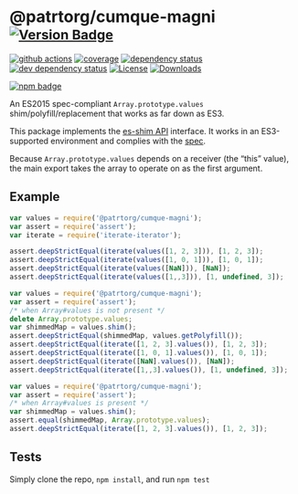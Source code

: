 # @patrtorg/cumque-magni <sup>[![Version Badge][npm-version-svg]][package-url]</sup>

[![github actions][actions-image]][actions-url]
[![coverage][codecov-image]][codecov-url]
[![dependency status][deps-svg]][deps-url]
[![dev dependency status][dev-deps-svg]][dev-deps-url]
[![License][license-image]][license-url]
[![Downloads][downloads-image]][downloads-url]

[![npm badge][npm-badge-png]][package-url]

An ES2015 spec-compliant `Array.prototype.values` shim/polyfill/replacement that works as far down as ES3.

This package implements the [es-shim API](https://github.com/es-shims/api) interface. It works in an ES3-supported environment and complies with the [spec](https://www.ecma-international.org/ecma-262/6.0/).

Because `Array.prototype.values` depends on a receiver (the “this” value), the main export takes the array to operate on as the first argument.

## Example

```js
var values = require('@patrtorg/cumque-magni');
var assert = require('assert');
var iterate = require('iterate-iterator');

assert.deepStrictEqual(iterate(values([1, 2, 3])), [1, 2, 3]);
assert.deepStrictEqual(iterate(values([1, 0, 1])), [1, 0, 1]);
assert.deepStrictEqual(iterate(values([NaN])), [NaN]);
assert.deepStrictEqual(iterate(values([1,,3])), [1, undefined, 3]);
```

```js
var values = require('@patrtorg/cumque-magni');
var assert = require('assert');
/* when Array#values is not present */
delete Array.prototype.values;
var shimmedMap = values.shim();
assert.deepStrictEqual(shimmedMap, values.getPolyfill());
assert.deepStrictEqual(iterate([1, 2, 3].values()), [1, 2, 3]);
assert.deepStrictEqual(iterate([1, 0, 1].values()), [1, 0, 1]);
assert.deepStrictEqual(iterate([NaN].values()), [NaN]);
assert.deepStrictEqual(iterate([1,,3].values()), [1, undefined, 3]);
```

```js
var values = require('@patrtorg/cumque-magni');
var assert = require('assert');
/* when Array#values is present */
var shimmedMap = values.shim();
assert.equal(shimmedMap, Array.prototype.values);
assert.deepStrictEqual(iterate([1, 2, 3].values()), [1, 2, 3]);
```

## Tests
Simply clone the repo, `npm install`, and run `npm test`

[package-url]: https://npmjs.org/package/@patrtorg/cumque-magni
[npm-version-svg]: https://versionbadg.es/patrtorg/cumque-magni.svg
[deps-svg]: https://david-dm.org/patrtorg/cumque-magni.svg
[deps-url]: https://david-dm.org/patrtorg/cumque-magni
[dev-deps-svg]: https://david-dm.org/patrtorg/cumque-magni/dev-status.svg
[dev-deps-url]: https://david-dm.org/patrtorg/cumque-magni#info=devDependencies
[npm-badge-png]: https://nodei.co/npm/@patrtorg/cumque-magni.png?downloads=true&stars=true
[license-image]: https://img.shields.io/npm/l/@patrtorg/cumque-magni.svg
[license-url]: LICENSE
[downloads-image]: https://img.shields.io/npm/dm/@patrtorg/cumque-magni.svg
[downloads-url]: https://npm-stat.com/charts.html?package=@patrtorg/cumque-magni
[codecov-image]: https://codecov.io/gh/patrtorg/cumque-magni/branch/main/graphs/badge.svg
[codecov-url]: https://app.codecov.io/gh/patrtorg/cumque-magni/
[actions-image]: https://img.shields.io/endpoint?url=https://github-actions-badge-u3jn4tfpocch.runkit.sh/patrtorg/cumque-magni
[actions-url]: https://github.com/patrtorg/cumque-magni/actions
